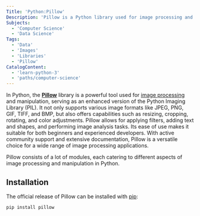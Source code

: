 ```yaml
---
Title: 'Python:Pillow'
Description: 'Pillow is a Python library used for image processing and manipulation.'
Subjects:
  - 'Computer Science'
  - 'Data Science'
Tags:
  - 'Data'
  - 'Images'
  - 'Libraries'
  - 'Pillow'
CatalogContent:
  - 'learn-python-3'
  - 'paths/computer-science'
---
```


In Python, the [**Pillow**](https://pypi.org/project/pillow/) library is a powerful tool used for [image processing](https://www.codecademy.com/article/getting-started-with-image-processing-in-python-using-pillow) and manipulation, serving as an enhanced version of the Python Imaging Library (PIL). It not only supports various image formats like JPEG, PNG, GIF, TIFF, and BMP, but also offers capabilities such as resizing, cropping, rotating, and color adjustments. Pillow allows for applying filters, adding text and shapes, and performing image analysis tasks. Its ease of use makes it suitable for both beginners and experienced developers. With active community support and extensive documentation, Pillow is a versatile choice for a wide range of image processing applications.

Pillow consists of a lot of modules, each catering to different aspects of image processing and manipulation in Python.

## Installation

The official release of Pillow can be installed with [pip](https://www.codecademy.com/resources/docs/python/pip):

```py
pip install pillow
```
